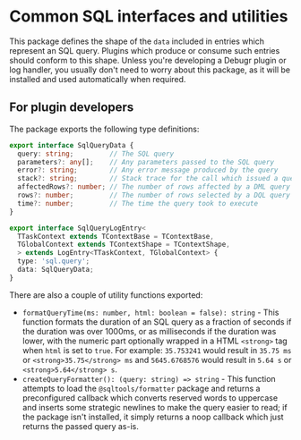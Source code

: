 Common SQL interfaces and utilities
===================================

This package defines the shape of the `data` included in entries which
represent an SQL query. Plugins which produce or consume such entries
should conform to this shape. Unless you're developing a Debugr plugin
or log handler, you usually don't need to worry about this package, as it will
be installed and used automatically when required.

## For plugin developers

The package exports the following type definitions:

```typescript
export interface SqlQueryData {
  query: string;         // The SQL query
  parameters?: any[];    // Any parameters passed to the SQL query
  error?: string;        // Any error message produced by the query
  stack?: string;        // Stack trace for the call which issued a query
  affectedRows?: number; // The number of rows affected by a DML query
  rows?: number;         // The number of rows selected by a DQL query
  time?: number;         // The time the query took to execute
}

export interface SqlQueryLogEntry<
  TTaskContext extends TContextBase = TContextBase,
  TGlobalContext extends TContextShape = TContextShape,
  > extends LogEntry<TTaskContext, TGlobalContext> {
  type: 'sql.query';
  data: SqlQueryData;
}
```

There are also a couple of utility functions exported:

 - `formatQueryTime(ms: number, html: boolean = false): string` - This function formats the duration of an SQL query
   as a fraction of seconds if the duration was over 1000ms, or as milliseconds if the duration was lower, with the
   numeric part optionally wrapped in a HTML `<strong>` tag when `html` is set to `true`. For example: `35.753241`
   would result in `35.75 ms` or `<strong>35.75</strong> ms` and `5645.6768576` would result in `5.64 s` or
   `<strong>5.64</strong> s`.
 - `createQueryFormatter(): (query: string) => string` - This function attempts to load the `@sqltools/formatter`
   package and returns a preconfigured callback which converts reserved words to uppercase and inserts some strategic
   newlines to make the query easier to read; if the package isn't installed, it simply returns a noop callback which
   just returns the passed query as-is.
